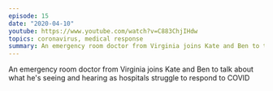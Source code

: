 ```yaml
---
episode: 15
date: "2020-04-10"
youtube: https://www.youtube.com/watch?v=C883ChjIHdw
topics: coronavirus, medical response
summary: An emergency room doctor from Virginia joins Kate and Ben to talk about what he's seeing and hearing as hospitals struggle to respond to COVID
---
```


An emergency room doctor from Virginia joins Kate and Ben to talk about what he's seeing and hearing as hospitals struggle to respond to COVID
